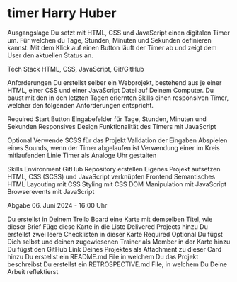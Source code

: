 # timer                                                                  Harry Huber
Ausgangslage
Du setzt mit HTML, CSS und JavaScript einen digitalen Timer um. Für welchen du Tage, Stunden, Minuten und Sekunden definieren kannst. Mit dem Klick auf einen Button läuft der Timer ab und zeigt dem User den aktuellen Status an.

Tech Stack
HTML, CSS, JavaScript, Git/GitHub

Anforderungen
Du erstellst selber ein Webprojekt, bestehend aus je einer HTML, einer CSS und einer JavaScript Datei auf Deinem Computer. Du baust mit den in den letzten Tagen erlernten Skills einen responsiven Timer, welcher den folgenden Anforderungen entspricht.

Required
Start Button
Eingabefelder für Tage, Stunden, Minuten und Sekunden
Responsives Design
Funktionalität des Timers mit JavaScript

Optional
Verwende SCSS für das Projekt
Validation der Eingaben
Abspielen eines Sounds, wenn der Timer abgelaufen ist
Verwendung einer im Kreis mitlaufenden Linie
Timer als Analoge Uhr gestalten


Skills
Environment
GitHub Repository erstellen
Eigenes Projekt aufsetzen
HTML, CSS (SCSS) und JavaScript verknüpfen
Frontend
Semantisches HTML
Layouting mit CSS
Styling mit CSS
DOM Manipulation mit JavaScript
Browserevents mit JavaScript



Abgabe
06. Juni 2024 - 16:00 Uhr

Du erstellst in Deinem Trello Board eine Karte mit demselben Titel, wie dieser Brief
Füge diese Karte in die Liste Delivered Projects hinzu
Du erstellst zwei leere Checklisten in dieser Karte
Required
Optional
Du fügst Dich selbst und deinen zugewiesenen Trainer als Member in der Karte hinzu
Du fügst den GitHub Link Deines Projektes als Attachment zu dieser Card hinzu
Du erstellst ein README.md File in welchem Du das Projekt beschreibst
Du erstellst ein RETROSPECTIVE.md File, in welchem Du Deine Arbeit reflektierst
